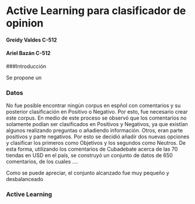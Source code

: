 # Active Learning para clasificador de opinion

#### Greidy Valdes C-512
#### Ariel Bazán  C-512

###Introducción

Se propone un

### Datos

No fue posible encontrar ningún corpus en espñol con comentarios y su posterior clasificación en Positivo o Negativo. Por esto, fue necesario crear este corpus. En medio de este proceso se observó que los comentarios no solamente podían ser clasificados en Positivos y Negativos, ya que existían algunos realizando preguntas o añadiendo información. Otros, eran parte positivos y parte negativos. Por esto se decidió añadir dos nuevas opciones y clasificar los primeros como Objetivos y los segundos como Neutros.
De esta forma, utilizando los comentarios de Cubadebate acerca de las 70 tiendas en USD en el país, se construyó un conjunto de datos de 650 comentarios, de los cuales ....

Como se puede apreciar, el conjunto alcanzado fue muy pequeño y desbalanceado

### Active Learning


